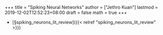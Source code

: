 +++
title = "Spiking Neural Networks"
author = ["Jethro Kuan"]
lastmod = 2019-12-02T12:52:23+08:00
draft = false
math = true
+++

-   [§spiking\_neurons\_lit\_review]({{< relref "spiking_neurons_lit_review" >}})
